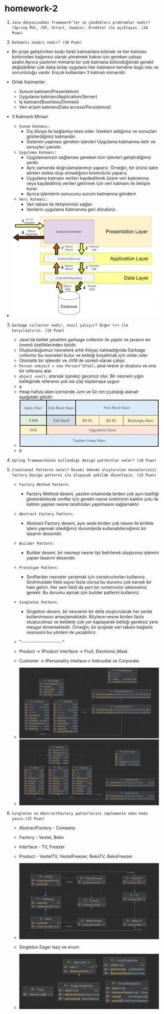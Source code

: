 # homework-2

1. `Java dünyasındaki framework’ler ve çözdükleri problemler nedir?(Spring MVC, JSP,
   Struct, Vaadin). Örnekler ile açıklayın. (20 Puan)`


2. `Katmanlı mimari nedir? (10 Puan)`
  - Bir proje geliştirirken kodu farklı katmanlara bölmek ve her katmanı birbirinden bağımsız olarak
  yönetmek bakım için gereken çabayı azaltır.Ayrıca yazılımın mimarisi bir çok katmana bölündüğünde 
  gerekli değişiklikler çok daha kolay uygulanır.Her katmanın kendine özgü rolu ve sorumluluğu vardır.
  Ençok kullanılanı 3 katmalı mimaridir.
  - Ortak Katmanlar:
    - Sunum katmanı(Presentation)
    - Uygulama katmanı(Application/Server)
    - İş katmanı(Businiess/Domain)
    - Veri erişim katmanı(Data access/Persistence)

  - 3 Katmanlı Mimari
    - `Sunum Katmanı:`
      - Dış dünya ile bağlantıyı tesis eder. İstekleri aldığımız ve sonuçları gösterdiğimiz katmandır.
      - Sistemin yapması gereken işlevleri Uygulama katmanına iletir ve sonuçları yansıtır. 
    - `Uygulama Katmanı:`
      - Uygulamamızın sağlaması gereken tüm işlevleri geliştirdiğimiz yerdir.
      - Aynı zamanda doğrulamalarımızı yaparız. Örneğin, bir ürünü satın alırken stokta olup olmadığının kontrolünü yaparız.
      - Uygulama katmanı verileri kaydedilmek üzere veri katmanına veya kaydedilmiş verileri getirmek için veri katmanı ile iletişim kurar.
      - Ayrıca işlemlerin sonucunu sunum katmanına gönderir.
    - `Veri Katmanı:`
      - Veri tabanı ile iletişimimizi sağlar.
      - Verilerin uygulama Katmanına geri döndürür.
  - <img src="img/n-tier.png"  alt="N-tier">


3. `Garbage collector nedir, nasıl çalışır? Diğer C++ ile karşılaştırın. (10 Puan)`

   - Java'da bellek yönetimi garbage collector ile yapılır ve javanın en önemli özelliklerinden biridir.
   - Oluşturduğumuz nesnelere artık ihtiyaç kalmadığında Garbage collector bu nesneleri bulur ve belleği boşaltmak için
     onları siler.
   - Otomatik bir işlemdir ve JVM de sürekli olarak çalışır.
   - `Person onbject = new Person("Ufuk);` java nesne yi oluşturu ve ona bir referans atar
   - `object =null;` atarsak işarekçi geçersiz olur. Bir nesnein yığın belleğinde referansı yok ise çöp toplamaya uygun
   - a
   - Heap hafıza alanı içerisinde Jvm ve Gc nin ççalıştığı alanalr aşağıdaki gibidir.
   - <img src="img/GC.png"  alt="GC">
   - b

4. `Spring frameworkünün kullandığı design patternlar neler? (10 Puan)`


5. `Creational Patterns neler? Önceki ödevde oluşturulan nesnelerinizi factory Design
   patterni ile oluşacak şekilde düzenleyin. (25 Puan)`
    - `Factory Method Pattern:`
      - Factory Method deseni, yazılım ortamında birden çok aynı özelliği gösterebilecek sınıflar için gerekli nesne üretiminin kalıtım yolu ile kalıtım yapılan nesne tarafından yapılmasını sağlamaktır.
    - `Abstract Factory Pattern:`
      - Abstract Factory deseni, aynı anda birden çok nesne ile birlikte işlem yapmak istediğimiz durumlarda kullanabileceğimiz bir tasarım desenidir.
    - `Builder Pattern:`
      - Builder deseni, bir nesneyi nesne tipi belirterek oluşturma işlemini yapan tasarım desenidir.
    - `Prototype Pattern:`
      - Sınıflardan nesneler yaratmak için constructorları kullanırız. Sınıfımızdaki field sayısı fazla olursa bu durumu çok karışık bir hale getirir. Her yeni field da yeni bir constructor eklememiz gerekir. Bu durumu aşmak için builder patterni kullanırız.
    - `Singleton Pattern:`
      - Singleton deseni, bir nesnenin bir defa oluşturularak her yerde kullanılmasını amaçlamaktadır. Böylece nesne birden fazla oluşturulmaz ve bellekte çok yer kaplayarak belleği gereksiz yere meşgul etmemektedir. Örneğin; bir projede veri tabanı bağlantı nesnesini bu yöntem ile yazabiliriz. 

    - "---------------------"
  
    - Product -> IProduct interface -> Fruit, Electronic,Meat.
    - Customer -> IPersonality inteface-> Indivudial ve Corporate.
    - <img src="src/main/java/model/personality_factory/PersonalityFactory.png"   alt="personality">
    - <img src="src/main/java/model/product_factory/ProductFactory.png"  alt="product">
    

6. `Singleton ve AbstractFactory patterlerini implemente eden kodu yazın.(25 Puan)`
    - AbstractFactory - Company
    - Factory - Vestel, Beko
    - Interface - TV, Freezer
    - Product - VestelTV, VestelFreezer, BekoTV, BekoFreezer
    - <img src="src/main/java/abstract_factory/AbstractFactory.png"  alt="AbstractFactory">
    
    - Singleton Eager lazy ve enum 
    - <img src="src/main/java/singleton/singleton.png"  alt="singleton">


